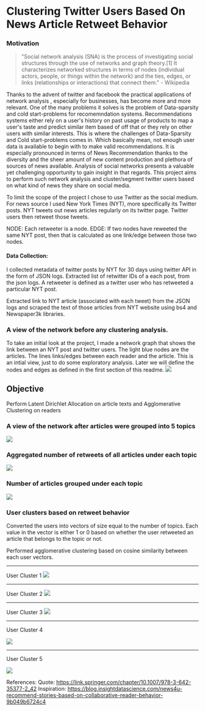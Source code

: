 
# Clustering Twitter Users Based On News Article Retweet Behavior 

### Motivation 

> "Social network analysis (SNA) is the process of investigating social structures through the use of networks and graph theory.[1] It characterizes networked structures in terms of nodes (individual actors, people, or things within the network) and the ties, edges, or links (relationships or interactions) that connect them." - Wikipedia 

Thanks to the advent of twitter and facebook the practical applications of network analysis , especially for businesses, has become more and more relevant. One of the many problems it solves is the problem of Data-sparsity and cold start-problems for recomemndation systems. Recommendations systems either rely on a user's history on past usage of products to map a user's taste and predict similar item based of off that or they rely on other users with similar interests. This is where the challenges of Data-Sparsity and Cold start-problems comes in. Which basically mean, not enough user data is available to begin with to make valid recommendations. It is especially pronounced in terms of News Recommendation thanks to the diversity and the sheer amount of new content production and plethora of sources of news available. Analysis of social networks presents a valuable yet challenging opportunity to gain insight in that regards. This project aims to perform such network analysis and cluster/segment twitter users based on what kind of news they share on social media. 

To limit the scope of the project I chose to use Twitter as the social medium. For news source I used New York Times (NYT), more specifically its Twitter posts. NYT tweets out news articles regularly on its twitter page. Twitter users then retweet those tweets. 

NODE: Each retweeter is a node.
EDGE: If two nodes have reweeted the same NYT post, then that is calculated as one link/edge between those two nodes. 


#### Data Collection: 
I collected metadata of twitter posts by NYT for 30 days using twitter API in the form of JSON logs.
Extracted list of retwitter IDs of a each post, from the json logs. A retweeter is defined as a twitter user who has retweeted a particular NYT post. 

Extracted link to NYT article (associated with each tweet) from the JSON logs and scraped the text of those articles from NYT website using bs4 and Newspaper3k libraries. 





### A view of the network before any clustering analysis. 

To take an initial look at the project, I made a network graph that shows the link between an NYT post and twitter users. 
The light blue nodes are the articles. The lines links/edges between each reader and the article. This is an intial view, just to do some exploratory analysis. Later we will define the nodes and edges as defined in the first section of this readme. 
![](/media/c.gif)






## Objective
Perform Latent Dirichlet Allocation on article texts and Agglomerative Clustering on readers




### A view of the network after articles were grouped into 5 topics 
![](/media/netxtopicuser100.png)



### Aggregated number of retweets of all articles under each topic


![](/media/agg_retweet_topic.png) 


### Number of articles grouped under each topic

![](/media/art_in_topic.png)



### User clusters based on retweet behavior
Converted the users into vectors of size equal to the number of topics. Each value in the vector is either 1 or 0 based on whether the user retweeted an article that belongs to the topic or not. 

Performed agglomerative clustering based on cosine similarity between each user vectors. 


*****************
User Cluster 1
![](/media/user_0.png)


*****************
User Cluster 2
![](/media/user_1.png)


*****************
User Cluster 3
![](/media/user_2.png)


*****************
User Cluster 4

![](/media/user_3.png)


*****************
User Cluster 5

![](/media/user_4.png)

References: 
Quote: https://link.springer.com/chapter/10.1007/978-3-642-35377-2_42
Inspiration: https://blog.insightdatascience.com/news4u-recommend-stories-based-on-collaborative-reader-behavior-9b049b6724c4

